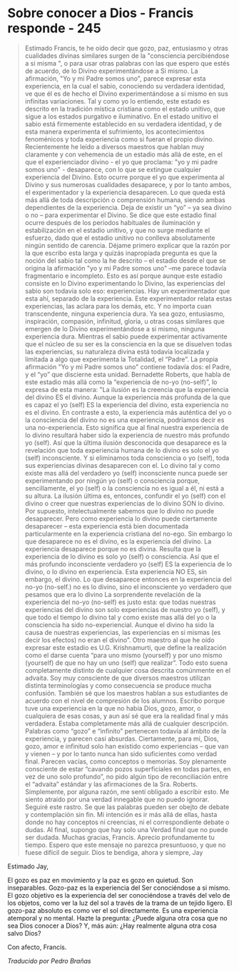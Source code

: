 # Sobre conocer a Dios - Francis responde - 245

>Estimado Francis, te he oído decir que gozo, paz, entusiasmo y otras cualidades divinas similares surgen de la "consciencia percibiéndose a si misma ", o para usar otras palabras con las que espero que estés de acuerdo, de lo Divino experimentándose a Si mismo. La afirmación, "Yo y mi Padre somos uno", parece expresar esta experiencia, en la cual el sabio, conociendo su verdadera identidad, ve que él es de hecho el Divino experimentándose a si mismo en sus infinitas variaciones. Tal y como yo lo entiendo, este estado es descrito en la tradición mística cristiana como el estado unitivo, que sigue a los estados purgativo e iluminativo. En el estado unitivo el sabio está firmemente establecido en su verdadera identidad, y de esta manera experimenta el sufrimiento, los acontecimientos fenoménicos y toda experiencia como si fueran el propio divino. Recientemente he leído a diversos maestros que hablan muy claramente y con vehemencia de un estadio más allá de este, en el que el experienciador divino - el yo que proclama: "yo y mi padre somos uno" - desaparece, con lo que se extingue cualquier experiencia del Divino. Esto ocurre porque el yo que experimenta al Divino y sus numerosas cualidades desaparece, y por lo tanto ambos, el experimentador y la experiencia desaparecen. Lo que queda está más allá de toda descripción o comprensión humana, siendo ambas dependientes de la experiencia. Deja de existir un “yo” – ya sea divino o no – para experimentar el Divino. Se dice que este estadio final ocurre después de los periodos habituales de iluminación y estabilización en el estadio unitivo, y que no surge mediante el esfuerzo, dado que el estadio unitivo no conlleva absolutamente ningún sentido de carencia. Déjame primero explicar que la razón por la que escribo esta larga y quizás inapropiada pregunta es que la noción del sabio tal como la he descrito – el estadio desde el que se origina la afirmación "yo y mi Padre somos uno" –me parece todavía fragmentario e incompleto. Esto es así porque aunque este estadio consiste en lo Divino experimentando lo Divino, las experiencias del sabio son todavía solo eso: experiencias. Hay un experimentador que esta ahí, separado de la experiencia. Este experimentador relata estas experiencias, las aclara para los demás, etc. Y no importa cuan transcendente, ninguna experiencia dura. Ya sea gozo, entusiasmo, inspiración, compasión, infinitud, gloria, u otras cosas similares que emergen de lo Divino experimentándose a si mismo, ninguna experiencia dura. Mientras el sabio puede experimentar activamente que el núcleo de su ser es la consciencia en la que se disuelven todas las experiencias, su naturaleza divina está todavía localizada y limitada a algo que experimenta la Totalidad, el “Padre”. La propia afirmación "Yo y mi Padre somos uno" contiene todavía dos: el Padre, y el “yo” que discierne esta unidad. Bernadette Roberts, que habla de este estadio más allá como la “experiencia de no-yo (no-self)”, lo expresa de esta manera: "La ilusión es la creencia que la experiencia del divino ES el divino. Aunque la experiencia más profunda de la que es capaz el yo (self) ES la experiencia del divino, esta experiencia no es el divino. En contraste a esto, la experiencia más auténtica del yo o la consciencia del divino no es una experiencia, podríamos decir es una no-experiencia. Esto significa que al final nuestra experiencia de lo divino resultará haber sido la experiencia de nuestro más profundo yo (self). Así que la última ilusión desconocida que desaparece es la revelación que toda experiencia humana de lo divino es solo el yo (self) inconsciente. Y si eliminamos toda consciencia o yo (self), toda sus experiencias divinas desaparecen con el. Lo divino tal y como existe mas allá del verdadero yo (self) inconsciente nunca puede ser experimentando por ningún yo (self) o consciencia porque, sencillamente, el yo (self) o la consciencia no es igual a él, ni está a su altura. La ilusión última es, entonces, confundir el yo (self) con el divino o creer que nuestras experiencias de lo divino SON lo divino. Por supuesto, intelectualmente sabemos que lo divino no puede desaparecer. Pero como experiencia lo divino puede ciertamente desaparecer – esta experiencia está bien documentada particularmente en la experiencia cristiana del no-ego. Sin embargo lo que desaparece no es el divino, es la experiencia del divino. La experiencia desaparece porque no es divina. Resulta que la experiencia de lo divino es solo yo (self) o consciencia. Así que el más profundo inconsciente verdadero yo (self) ES la experiencia de lo divino, o lo divino en experiencia. Esta experiencia NO ES, sin embargo, el divino. Lo que desaparece entonces en la experiencia del no-yo (no-self.) no es lo divino, sino el inconsciente yo verdadero que pesamos que era lo divino La sorprendente revelación de la experiencia del no-yo (no-self) es justo esta: que todas nuestras experiencias del divino son solo experiencias de nuestro yo (self), y que todo el tiempo lo divino tal y como existe mas allá del yo o la consciencia ha sido no-experiencial. Aunque el divino ha sido la causa de nuestras experiencias, las experiencias en si mismas (es decir los efectos) no eran el divino”. Otro maestro al que he oído expresar este estadio es U.G. Krishnamurti, que define la realización como el darse cuenta “para uno mismo (yourself) y por uno mismo (yourself) de que no hay un uno (self) que realizar”. Todo esto suena completamente distinto de cualquier cosa descrita comúnmente en el advaita. Soy muy consciente de que diversos maestros utilizan distinta terminologías y como consecuencia se produce mucha confusión. También sé que los maestros hablan a sus estudiantes de acuerdo con el nivel de compresión de los alumnos. Escribo porque tuve una experiencia en la que no había Dios, gozo, amor, o cualquiera de esas cosas, y aun así sé que era la realidad final y más verdadera. Estaba completamente más allá de cualquier descripción. Palabras como “gozo” e “infinito” pertenecen todavía al ámbito de la experiencia, y parecen casi absurdas. Ciertamente, para mi, Dios, gozo, amor e infinitud solo han existido como experiencias – que van y vienen – y por lo tanto nunca han sido suficientes como verdad final. Parecen vacías, como conceptos o memorias. Soy plenamente consciente de estar “cavando pozos superficiales en todas partes, en vez de uno solo profundo”, no pido algún tipo de reconciliación entre el “advaita” estándar y las afirmaciones de la Sra. Roberts. Simplemente, por alguna razón, me sentí obligado a escribir esto. Me siento atraído por una verdad innegable que no puedo ignorar. Seguiré este rastro. Se que las palabras pueden ser obejto de debate y contemplación sin fin. Mi intención es ir más allá de ellas, hasta donde no hay conceptos ni creencias, ni el correspondiente debate o dudas. Al final, supongo que hay solo una Verdad final que no puede ser dudada. Muchas gracias, Francis. Aprecio profundamente tu tiempo. Espero que este mensaje no parezca presuntuoso, y que no fuese difícil de seguir. Dios te bendiga, ahora y siempre, Jay

Estimado Jay,

El gozo es paz en movimiento y la paz es gozo en quietud. Son inseparables. Gozo-paz es la experiencia del Ser conociéndose a si mismo. El gozo objetivo es la experiencia del ser conociéndose a través del velo de los objetos, como ver la luz del sol a través de la trama de un tejido ligero. El gozo-paz absoluto es como ver el sol directamente. Es una experiencia atemporal y no mental. Hazte la pregunta: ¿Puede alguna otra cosa que no sea Dios conocer a Dios? Y, más aún: ¿Hay realmente alguna otra cosa salvo Dios?

Con afecto, Francis.

_Traducido por Pedro Brañas_

